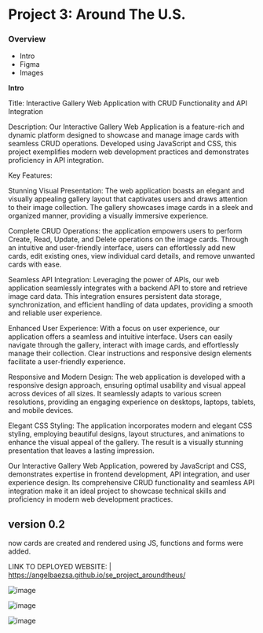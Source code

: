 # Project 3: Around The U.S.

### Overview

- Intro
- Figma
- Images

**Intro**


Title: Interactive Gallery Web Application with CRUD Functionality and API Integration

Description:
Our Interactive Gallery Web Application is a feature-rich and dynamic platform designed to showcase and manage image cards with seamless CRUD operations. Developed using JavaScript and CSS, this project exemplifies modern web development practices and demonstrates proficiency in API integration.

Key Features:

Stunning Visual Presentation: The web application boasts an elegant and visually appealing gallery layout that captivates users and draws attention to their image collection. The gallery showcases image cards in a sleek and organized manner, providing a visually immersive experience.

Complete CRUD Operations: the application empowers users to perform Create, Read, Update, and Delete operations on the image cards. Through an intuitive and user-friendly interface, users can effortlessly add new cards, edit existing ones, view individual card details, and remove unwanted cards with ease.

Seamless API Integration: Leveraging the power of APIs, our web application seamlessly integrates with a backend API to store and retrieve image card data. This integration ensures persistent data storage, synchronization, and efficient handling of data updates, providing a smooth and reliable user experience.

Enhanced User Experience: With a focus on user experience, our application offers a seamless and intuitive interface. Users can easily navigate through the gallery, interact with image cards, and effortlessly manage their collection. Clear instructions and responsive design elements facilitate a user-friendly experience.

Responsive and Modern Design: The web application is developed with a responsive design approach, ensuring optimal usability and visual appeal across devices of all sizes. It seamlessly adapts to various screen resolutions, providing an engaging experience on desktops, laptops, tablets, and mobile devices.

Elegant CSS Styling: The application incorporates modern and elegant CSS styling, employing beautiful designs, layout structures, and animations to enhance the visual appeal of the gallery. The result is a visually stunning presentation that leaves a lasting impression.

Our Interactive Gallery Web Application, powered by JavaScript and CSS, demonstrates expertise in frontend development, API integration, and user experience design. Its comprehensive CRUD functionality and seamless API integration make it an ideal project to showcase technical skills and proficiency in modern web development practices.

## version 0.2

now cards are created and rendered using JS, functions and forms were added.

LINK TO DEPLOYED WEBSITE: |
https://angelbaezsa.github.io/se_project_aroundtheus/


![image](https://github.com/angelbaezsa/se_project_aroundtheus/assets/47637565/95185dff-46d1-41f4-9f0d-afad5c46c293)

![image](https://github.com/angelbaezsa/se_project_aroundtheus/assets/47637565/f7a14503-f3fd-4f3f-a357-2e4bd33ef883)

![image](https://github.com/angelbaezsa/se_project_aroundtheus/assets/47637565/8b4db80a-b704-4622-a8f7-b280cc8cb808)


